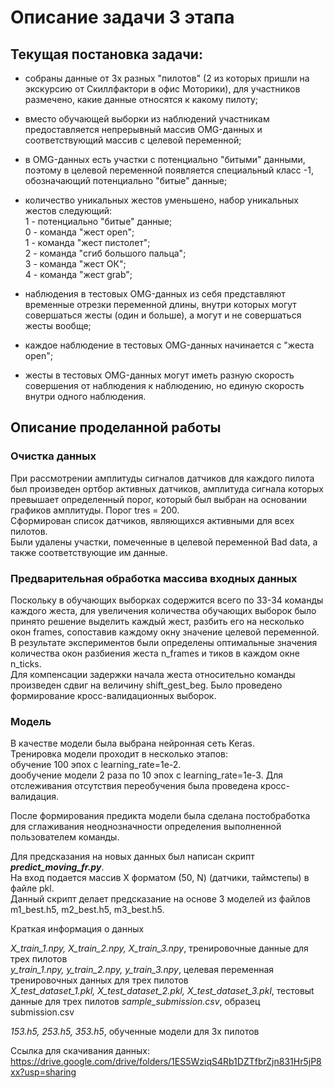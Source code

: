 # Описание задачи 3 этапа

## Текущая постановка задачи:

- собраны данные от 3х разных "пилотов" (2 из которых пришли на экскурсию от Скиллфактори в офис Моторики), для участников размечено, какие данные относятся к какому пилоту;
- вместо обучающей выборки из наблюдений участникам предоставляется непрерывный массив OMG-данных и соответствующий массив с целевой переменной;  
- в OMG-данных есть участки с потенциально "битыми" данными, поэтому в целевой переменной появляется специальный класс -1, обозначающий потенциально "битые" данные;
- количество уникальных жестов уменьшено, набор уникальных жестов следующий:  
1 - потенциально "битые" данные;  
0 - команда "жест open";  
1 - команда "жест пистолет";  
2 - команда "сгиб большого пальца";  
3 - команда "жест ОК";  
4 - команда "жест grab";

- наблюдения в тестовых OMG-данных из себя представляют временные отрезки переменной длины, внутри которых могут совершаться жесты (один и больше), а могут и не совершаться жесты вообще;
- каждое наблюдение в тестовых OMG-данных начинается с "жеста open";
- жесты в тестовых OMG-данных могут иметь разную скорость совершения от наблюдения к наблюдению, но единую скорость внутри одного наблюдения.
## Описание проделанной работы
### Очистка данных  
При рассмотрении амплитуды сигналов датчиков для каждого пилота был произведен ортбор активных датчиков, амплитуда сигнала которых превышает определенный порог, который был выбран на основании графиков амплитуды. Порог tres = 200.  
Сформирован список датчиков, являющихся активными для всех пилотов.  
Были удалены участки, помеченные в целевой переменной Bad data, а также соответствующие им данные.  
### Предварительная обработка массива входных данных  
Поскольку в обучающих выборках содержится всего по 33-34 команды каждого жеста, для увеличения количества обучающих выборок было принято решение выделить каждый жест, разбить его на несколько окон frames, сопоставив каждому окну значение целевой переменной.  
В результате экспериментов были определены оптимальные значения количества окон разбиения жеста n_frames и тиков в каждом окне n_ticks.  
Для компенсации задержки начала жеста относительно команды произведен сдвиг на величину shift_gest_beg.
Было проведено формирование кросс-валидационных выборок.  
### Модель  
В качестве модели была выбрана нейронная сеть Keras.  
Тренировка модели проходит в несколько этапов:  
обучение 100 эпох с learning_rate=1e-2.  
дообучение модели 2 раза по 10 эпох с learning_rate=1e-3.
Для отслеживания отсутствия переобучения была проведена кросс-валидация.

После формирования предикта модели была сделана постобработка для сглаживания неоднозначности определения выполненной пользователем команды. 

Для предсказания на новых данных был написан скрипт ***predict_moving_fr.py***.  
На вход подается массив X форматом (50, N) (датчики, таймстепы) в файле pkl.  
Данный скрипт делает предсказание на основе 3 моделей из файлов m1_best.h5, m2_best.h5, m3_best.h5.

Краткая информация о данных

*X_train_1.npy, X_train_2.npy, X_train_3.npy*, тренировочные данные для трех пилотов  
*y_train_1.npy, y_train_2.npy, y_train_3.npy*, целевая переменная тренировочных данных для трех пилотов  
*X_test_dataset_1.pkl, X_test_dataset_2.pkl, X_test_dataset_3.pkl*, тестовыt данные для трех пилотов
*sample_submission.csv*, образец submission.csv 
 
*153.h5, 253.h5, 353.h5*, обученные модели для 3х пилотов

Ссылка для скачивания данных:  
https://drive.google.com/drive/folders/1ES5WziqS4Rb1DZTfbrZjn831Hr5jP8xx?usp=sharing